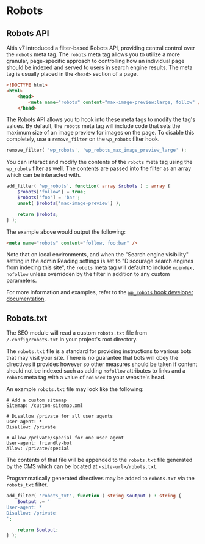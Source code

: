 # Robots

## Robots API

Altis v7 introduced a filter-based Robots API, providing central control over the `robots` meta tag. The `robots` meta tag allows you to utilize a more granular, page-specific approach to controlling how an individual page should be indexed and served to users in search engine results. The meta tag is usually placed in the `<head>` section of a page.

```html
<!DOCTYPE html>
<html>
	<head>
		<meta name="robots" content="max-image-preview:large, follow" />
	</head>
```

The Robots API allows you to hook into these meta tags to modify the tag's values. By default, the `robots` meta tag will include code that sets the maximum size of an image preview for images on the page. To disable this completely, use a `remove_filter` on the `wp_robots` filter hook.

```php
remove_filter( 'wp_robots', 'wp_robots_max_image_preview_large' );
```

You can interact and modify the contents of the `robots` meta tag using the `wp_robots` filter as well. The contents are passed into the filter as an array which can be interacted with.

```php
add_filter( 'wp_robots', function( array $robots ) : array {
	$robots['follow'] = true;
	$robots['foo'] = 'bar';
	unset( $robots['max-image-preview'] );

	return $robots;
} );
```

The example above would output the following:

```html
<meta name="robots" content="follow, foo:bar" />
```

Note that on local environments, and when the "Search engine visibility" setting in the admin Reading settings is set to "Discourage search engines from indexing this site", the `robots` meta tag will default to include `noindex, nofollow` unless overridden by the filter in addition to any custom parameters.

For more information and examples, refer to the [`wp_robots` hook developer documentation](https://developer.wordpress.org/reference/hooks/wp_robots/).

## Robots.txt

The SEO module will read a custom `robots.txt` file from `/.config/robots.txt` in your project's root directory.

The `robots.txt` file is a standard for providing instructions to various bots that may visit your site. There is no guarantee that bots will obey the directives it provides however so other measures should be taken if content should not be indexed such as adding `nofollow` attributes to links and a `robots` meta tag with a value of `noindex` to your website's head.

An example `robots.txt` file may look like the following:

```
# Add a custom sitemap
Sitemap: /custom-sitemap.xml

# Disallow /private for all user agents
User-agent: *
Disallow: /private

# Allow /private/special for one user agent
User-agent: friendly-bot
Allow: /private/special
```

The contents of that file will be appended to the `robots.txt` file generated by the CMS which can be located at `<site-url>/robots.txt`.

Programmatically generated directives may be added to `robots.txt` via the `robots_txt` filter.

```php
add_filter( 'robots_txt', function ( string $output ) : string {
	$output .= '
User-agent: *
Disallow: /private
';

	return $output;
} );
```
